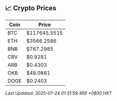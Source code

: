 ## 📈 Crypto Prices

| Coin | Price |
| ---- | ----- |
| BTC | $117645.5515 |
| ETH | $3566.2586 |
| BNB | $767.2985 |
| CRV | $0.9281 |
| ARB | $0.4303 |
| OKB | $48.0861 |
| DOGE | $0.2403 |

_Last Updated: 2025-07-24 01:31:59.469 +0800 HKT_
